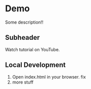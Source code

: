 # Demo

Some description!!

## Subheader

Watch tutorial on YouTube.

## Local Development

1. Open index.html in your browser.
fix
2. more stuff